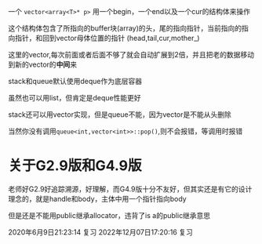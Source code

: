 一个
`vector<array<T>* p>`
用一个begin，一个end以及一个cur的结构体来操作

这个结构体包含了所指向的buffer块(array)的头，尾的指向指针，当前指向的指向指针，和回到vector母体位置的指针
(head,tail,cur,mother_)

这里的vector,每次前面或者后面不够了就会自动扩展到2倍，并且把老的数据移动到新的vector的**中间**来


stack和queue默认使用deque作为底层容器

虽然也可以用list，但肯定是deque性能更好



stack还可以用vector实现，但是queue不能，因为vector是不能从头删除

当然你没有调用`queue<int,vector<int>>::pop()`,则不会报错，等调用时报错

# 关于G2.9版和G4.9版
老师好G2.9好追踪溯源，好理解，而G4.9版十分不友好，但其实还是有它的设计理念的，就是handle和body，主体中用一个指针指向body

但是还是不能用public继承allocator，违背了is a的public继承意思


2020年6月9日21:23:14 复习
2022年12月07日17:20:16 复习